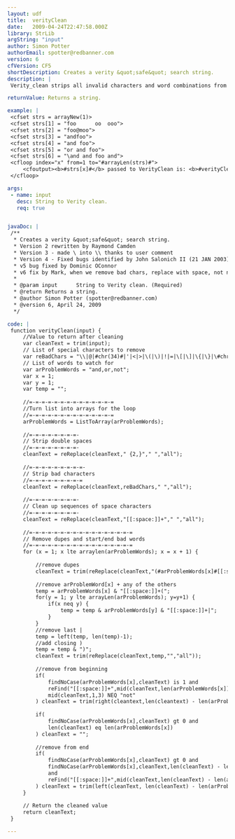 ```yaml
---
layout: udf
title:  verityClean
date:   2009-04-24T22:47:58.000Z
library: StrLib
argString: "input"
author: Simon Potter
authorEmail: spotter@redbanner.com
version: 6
cfVersion: CF5
shortDescription: Creates a verity &quot;safe&quot; search string.
description: |
 Verity_clean strips all invalid characters and word combinations from a search strign to prevent verity from crashing.

returnValue: Returns a string.

example: |
 <cfset strs = arrayNew(1)>
 <cfset strs[1] = "foo      oo  ooo">
 <cfset strs[2] = "foo@moo">
 <cfset strs[3] = "andfoo">
 <cfset strs[4] = "and foo">
 <cfset strs[5] = "or and foo">
 <cfset strs[6] = "\and and foo and">
 <cfloop index="x" from=1 to="#arrayLen(strs)#">
     <cfoutput><b>#strs[x]#</b> passed to VerityClean is: <b>#verityClean(strs[x])#</b><P></cfoutput>
 </cfloop>

args:
 - name: input
   desc: String to Verity clean.
   req: true


javaDoc: |
 /**
  * Creates a verity &quot;safe&quot; search string.
  * Version 2 rewritten by Raymond Camden
  * Version 3 - made \ into \\ thanks to user comment
  * Version 4 - Fixed bugs identified by John Salonich II (21 JAN 2003), Neal Todd (06 FEB 04), Jeremy Halliwell (01 APR 03). Also added fix for curly brackets, comma, funny quote and plus.
  * v5 bug fixed by Dominic OConnor
  * v6 fix by Mark, when we remove bad chars, replace with space, not nothing
  * 
  * @param input      String to Verity clean. (Required)
  * @return Returns a string. 
  * @author Simon Potter (spotter@redbanner.com) 
  * @version 6, April 24, 2009 
  */

code: |
 function verityClean(input) {
     //Value to return after cleaning
     var cleanText = trim(input);
     // List of special characters to remove
     var reBadChars = "\\|@|#chr(34)#|'|<|>|\(|\)|!|=|\[|\]|\{|\}|\#chr(44)#|`|\#chr(43)#";
     // List of words to watch for
     var arProblemWords = "and,or,not";    
     var x = 1;
     var y = 1;
     var temp = "";
     
     //=-=-=-=-=-=-=-=-=-=-=-=-=-=
     //Turn list into arrays for the loop
     //=-=-=-=-=-=-=-=-=-=-=-=-=-=
     arProblemWords = ListToArray(arProblemWords);    
     
     //=-=-=-=-=-=-=-=-
     // Strip double spaces 
     //=-=-=-=-=-=-=-=-
     cleanText = reReplace(cleanText," {2,}"," ","all");
 
     //=-=-=-=-=-=-=-=-=-
     // Strip bad characters 
     //=-=-=-=-=-=-=-=-=
     cleanText = reReplace(cleanText,reBadChars," ","all");
     
     //=-=-=-=-=-=-=-=-
     // Clean up sequences of space characters
     //=-=-=-=-=-=-=-=-
     cleanText = reReplace(cleanText,"[[:space:]]+"," ","all");
 
     //=-=-=-=-=-=-=-=-=-=-=-=-=-=-=-=-=
     // Remove dupes and start/end bad words
     //=-=-=-=-=-=-=-=-=-=-=-=-=-=-=-=-=
     for (x = 1; x lte arraylen(arProblemWords); x = x + 1) {
     
         //remove dupes
         cleanText = trim(reReplace(cleanText,"(#arProblemWords[x]#[[:space:]]+){2,}","","all"));
 
         //remove arProblemWord[x] + any of the others
         temp = arProblemWords[x] & "[[:space:]]+(";
         for(y = 1; y lte arrayLen(arProblemWords); y=y+1) {
             if(x neq y) {
                 temp = temp & arProblemWords[y] & "[[:space:]]+|";
             }
         }
         //remove last |
         temp = left(temp, len(temp)-1);
         //add closing )
         temp = temp & ")";
         cleanText = trim(reReplace(cleanText,temp,"","all"));
         
         //remove from beginning 
         if(
             findNoCase(arProblemWords[x],cleanText) is 1 and 
             reFind("[[:space:]]+",mid(cleanText,len(arProblemWords[x])+1,1)) and 
             mid(cleanText,1,3) NEQ "not"
         ) cleanText = trim(right(cleantext,len(cleantext) - len(arProblemWords[x])));
         
         if(
             findNoCase(arProblemWords[x],cleanText) gt 0 and 
             len(cleanText) eq len(arProblemWords[x])
         ) cleanText = "";
         
         //remove from end
         if(
             findNoCase(arProblemWords[x],cleanText) gt 0 and
             findNoCase(arProblemWords[x],cleanText,len(cleanText) - len(arProblemWords[x])) is (len(cleanText) - len(arProblemWords[x]) + 1)
             and
             reFind("[[:space:]]+",mid(cleanText,len(cleanText) - len(arProblemWords[x]),1))
         ) cleanText = trim(left(cleanText, len(cleanText) - len(arProblemWords[x])));                    
     }    
     
     // Return the cleaned value
     return cleanText;
 }

---
```


